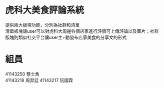 # 虎科大美食評論系統
提供兩大板塊功能，分別為社群和清單   
清單板塊讓user可以對虎科大周邊各個店家進行評價可上傳評論以及圖片；社群版塊則類似社交平台讓user主+動發布店家美食的分享文的形式

# 組員
41143250 蔡士雋  
41143218 周羿廷
41143217 阮國霖
